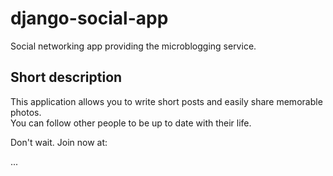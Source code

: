 # django-social-app

Social networking app providing the microblogging service.

## Short description

This application allows you to write short posts and easily share memorable photos. 
<br>
You can follow other people to be up to date with their life.

Don't wait. Join now at:

...